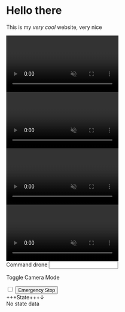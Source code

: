 <head>

<style>
#mdinclude<style.css>
</style>

<!-- Include JMuxer and jsQR -->
<script type="text/javascript" src="libs/jmuxer.min.js"></script>
<script type="text/javascript" src="libs/cv.js"></script>
<script type="text/javascript" src="libs/aruco.js"></script>

<script type="module" src="libs/three.min.js"></script>
<script type="module" src="libs/glfloader.js"></script>

<script type="text/javascript" src="scripts/utilities.js"></script>
<script type="module" src="scripts/main.js"></script>

</head>
<div>

# Hello there

This is my _very cool_ website, very nice

<div id="canvases">
<div>
	<video id="camera" class="quad-size"autoplay muted></video>
	<video id="camera1" class="quad-size"autoplay muted></video>
	<video id="camera2" class="quad-size"autoplay muted></video>
	<video id="camera3" class="quad-size"autoplay muted></video>
	<canvas id="vcanvas" class="quad-size"></canvas>
	<canvas id="vcanvas1" class="quad-size"></canvas>
	<canvas id="vcanvas2" class="quad-size"></canvas>
	<canvas id="vcanvas3" class="quad-size"></canvas>
</div>
<div><canvas id="map"></canvas></div>
</div>
<div id = "user-input">
<form>
Command drone <input id="input-command" type="text"></input>
</form>
<p id=toggle-cam>Toggle Camera Mode</p>
<input type="checkbox" id="switch"
      class="checkbox" />
<label for="switch" class="toggle"></label>
<button id="button">Emergency Stop</button>
</div>
</div>

<div class="hovering" id="stateinfo-window">
<div style="display:flex; width:100%;">
<div class="move-hover">+++State+++</div>
<div class="hide-show" style="text-align: right; width: fit-content" id="hide-show-info">&darr;</div> 
</div>
<span id="stateinfo-data">No state data</span>
</div>
